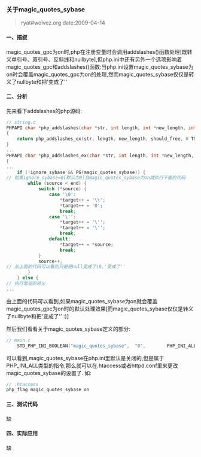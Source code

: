 ### 关于magic_quotes_sybase
> ryat#wolvez.org date:2009-04-14

#### 一、描叙
magic_quotes_gpc为on时,php在注册变量时会调用addslashes()函数处理[既转义单引号、双引号、反斜线和nullbyte],但php.ini中还有另外一个选项影响着magic_quotes_gpc和addslashes()函数:当php.ini设置magic_quotes_sybase为on时会覆盖magic_quotes_gpc为on的处理,然而magic_quotes_sybase仅仅是转义了nullbyte和把'变成了''

#### 二、分析

先来看下addslashes的php源码:
``` c
// string.c
PHPAPI char *php_addslashes(char *str, int length, int *new_length, int should_free TSRMLS_DC)
{
	return php_addslashes_ex(str, length, new_length, should_free, 0 TSRMLS_CC);
}
...
PHPAPI char *php_addslashes_ex(char *str, int length, int *new_length, int should_free, int ignore_sybase TSRMLS_DC)
{
...	
	if (!ignore_sybase && PG(magic_quotes_sybase)) {
// 如果ignore_sybase=0[默认为0]且magic_quotes_sybase为on就执行下面的代码
		while (source < end) {
			switch (*source) {
				case '\0':
					*target++ = '\\';
					*target++ = '0';
					break;
				case '\'':
					*target++ = '\'';
					*target++ = '\'';
					break;
				default:
					*target++ = *source;
					break;
			}
			source++;
// 从上面的代码可以看到只是把null变成了\0,'变成了''
		}
	} else {
// 执行常规的转义
...
```

由上面的代码可以看到,如果magic_quotes_sybase为on就会覆盖magic_quotes_gpc为on时的默认处理效果[而magic_quotes_sybase仅仅是转义了nullbyte和把'变成了'' :)]

然后我们看看关于magic_quotes_sybase定义的部分:

``` c
// main.c
	STD_PHP_INI_BOOLEAN("magic_quotes_sybase",	"0",		PHP_INI_ALL,		OnUpdateBool,			magic_quotes_sybase,	php_core_globals,	core_globals)
```

可以看到,magic_quotes_sybase在php.ini里默认是关闭的,但是属于PHP_INI_ALL类型的指令,那么就可以在.htaccess或者httpd.conf里来更改magic_quotes_sybase的设置了. 如:
``` php
// .htaccess
php_flag magic_quotes_sybase on
```

#### 三、测试代码
   缺

#### 四、实际应用
   缺
